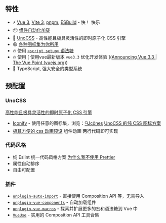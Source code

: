 ## 特性

- ⚡️ [Vue 3](https://github.com/vuejs/core), [Vite 3](https://github.com/vitejs/vite), [pnpm](https://pnpm.io/), [ESBuild](https://github.com/evanw/esbuild) - 快！ 快乐
- 📦 [组件自动化加载](./src/components) 
- 🎨 [UnoCSS](https://github.com/unocss/unocss) - 高性能且极具灵活性的即时原子化 CSS 引擎
- 😃 [各种图标集为你所用](https://github.com/antfu/unocss/tree/main/packages/preset-icons) 
- 🔥 使用 [ `<script setup>` 语法糖](https://github.com/vuejs/rfcs/pull/227)
- 🔥 使用 [ 使用vue最新版本 `vue3.3`  优化开发体验 ]([Announcing Vue 3.3 | The Vue Point (vuejs.org)](https://blog.vuejs.org/posts/vue-3-3))
- 🦾 TypeScript, 强大安全的类型系统 

## 预配置

### UnoCSS

[高性能且极具灵活性的即时原子化 CSS 引擎](https://unocss.dev/)

- [Iconify](https://iconify.design) - 使用任意的图标集，浏览：[🔍Icônes](https://icones.netlify.app/)   [UnoCSS 的纯 CSS 图标方案](https://github.com/antfu/unocss/tree/main/packages/preset-icons)
- [极其方便的 css 动画预设](https://unocss-preset-extra.moomfe.com/rules/size) 组件动画 两行代码即可实现

### 代码风格

- 纯 Eslint 统一代码风格方案 [为什么我不使用 Prettier](https://antfu.me/posts/why-not-prettier-zh)
- 属性自动排序
- 自由可配置

### 插件

- [`unplugin-auto-import`](https://github.com/antfu/unplugin-auto-import) - 直接使用 Composition API 等，无需导入
- [`unplugin-vue-components`](https://github.com/antfu/unplugin-vue-components) - 自动加载组件
- [`unplugin-vue-macros`](https://github.com/sxzz/unplugin-vue-macros) - 探索并扩展更多的宏和语法糖到 Vue 中
- [`VueUse`](https://github.com/antfu/vueuse) - 实用的 Composition API 工具合集


